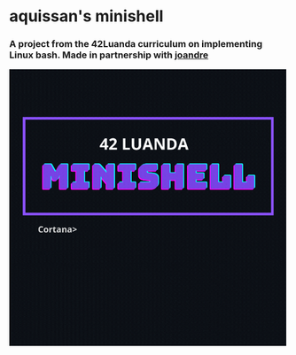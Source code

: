 # aquissan's minishell
<html5>
<head>
</head>
<body>
<h3>
  A project from the 42Luanda curriculum on implementing Linux bash. Made in partnership with <a href="https://github.com/Jose-Pedro-Andre" target="_blank" rel="noopener">joandre</a>
</h3>
<img src="./MINISHELL (1).gif" width="500" height="500"></img>
</body>
<footer>
  
</footer>
